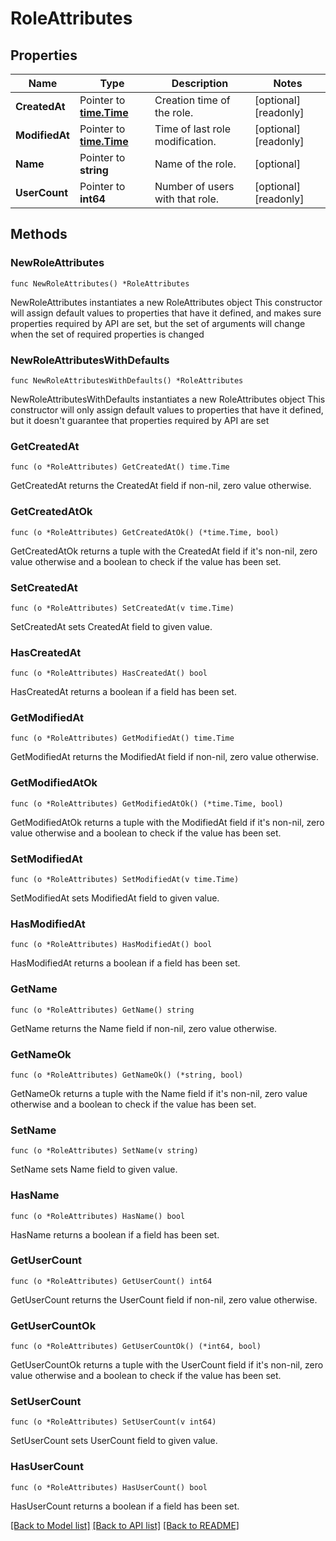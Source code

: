 # RoleAttributes

## Properties

Name | Type | Description | Notes
------------ | ------------- | ------------- | -------------
**CreatedAt** | Pointer to [**time.Time**](time.Time.md) | Creation time of the role. | [optional] [readonly] 
**ModifiedAt** | Pointer to [**time.Time**](time.Time.md) | Time of last role modification. | [optional] [readonly] 
**Name** | Pointer to **string** | Name of the role. | [optional] 
**UserCount** | Pointer to **int64** | Number of users with that role. | [optional] [readonly] 

## Methods

### NewRoleAttributes

`func NewRoleAttributes() *RoleAttributes`

NewRoleAttributes instantiates a new RoleAttributes object
This constructor will assign default values to properties that have it defined,
and makes sure properties required by API are set, but the set of arguments
will change when the set of required properties is changed

### NewRoleAttributesWithDefaults

`func NewRoleAttributesWithDefaults() *RoleAttributes`

NewRoleAttributesWithDefaults instantiates a new RoleAttributes object
This constructor will only assign default values to properties that have it defined,
but it doesn't guarantee that properties required by API are set

### GetCreatedAt

`func (o *RoleAttributes) GetCreatedAt() time.Time`

GetCreatedAt returns the CreatedAt field if non-nil, zero value otherwise.

### GetCreatedAtOk

`func (o *RoleAttributes) GetCreatedAtOk() (*time.Time, bool)`

GetCreatedAtOk returns a tuple with the CreatedAt field if it's non-nil, zero value otherwise
and a boolean to check if the value has been set.

### SetCreatedAt

`func (o *RoleAttributes) SetCreatedAt(v time.Time)`

SetCreatedAt sets CreatedAt field to given value.

### HasCreatedAt

`func (o *RoleAttributes) HasCreatedAt() bool`

HasCreatedAt returns a boolean if a field has been set.

### GetModifiedAt

`func (o *RoleAttributes) GetModifiedAt() time.Time`

GetModifiedAt returns the ModifiedAt field if non-nil, zero value otherwise.

### GetModifiedAtOk

`func (o *RoleAttributes) GetModifiedAtOk() (*time.Time, bool)`

GetModifiedAtOk returns a tuple with the ModifiedAt field if it's non-nil, zero value otherwise
and a boolean to check if the value has been set.

### SetModifiedAt

`func (o *RoleAttributes) SetModifiedAt(v time.Time)`

SetModifiedAt sets ModifiedAt field to given value.

### HasModifiedAt

`func (o *RoleAttributes) HasModifiedAt() bool`

HasModifiedAt returns a boolean if a field has been set.

### GetName

`func (o *RoleAttributes) GetName() string`

GetName returns the Name field if non-nil, zero value otherwise.

### GetNameOk

`func (o *RoleAttributes) GetNameOk() (*string, bool)`

GetNameOk returns a tuple with the Name field if it's non-nil, zero value otherwise
and a boolean to check if the value has been set.

### SetName

`func (o *RoleAttributes) SetName(v string)`

SetName sets Name field to given value.

### HasName

`func (o *RoleAttributes) HasName() bool`

HasName returns a boolean if a field has been set.

### GetUserCount

`func (o *RoleAttributes) GetUserCount() int64`

GetUserCount returns the UserCount field if non-nil, zero value otherwise.

### GetUserCountOk

`func (o *RoleAttributes) GetUserCountOk() (*int64, bool)`

GetUserCountOk returns a tuple with the UserCount field if it's non-nil, zero value otherwise
and a boolean to check if the value has been set.

### SetUserCount

`func (o *RoleAttributes) SetUserCount(v int64)`

SetUserCount sets UserCount field to given value.

### HasUserCount

`func (o *RoleAttributes) HasUserCount() bool`

HasUserCount returns a boolean if a field has been set.


[[Back to Model list]](../README.md#documentation-for-models) [[Back to API list]](../README.md#documentation-for-api-endpoints) [[Back to README]](../README.md)


